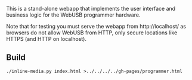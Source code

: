 This is a stand-alone webapp that implements the user interface and business logic for the WebUSB programmer hardware.

Note that for testing you must serve the webapp from http://localhost/ as browsers do not allow WebUSB from HTTP, only secure locations like HTTPS (and HTTP on localhost).

## Build

    ./inline-media.py index.html >../../../../gh-pages/programmer.html
